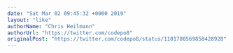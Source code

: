 ```yaml
---
date: "Sat Mar 02 09:45:32 +0000 2019"
layout: "like"
authorName: "Chris Heilmann"
authorUrl: "https://twitter.com/codepo8"
originalPost: "https://twitter.com/codepo8/status/1101780569858428928"
---
```

